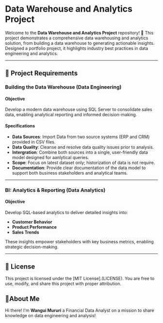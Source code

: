 # Data Warehouse and Analytics Project

Welcome to the **Data Warehouse and Analytics Project** repository! 🚀
This project demonstrates a comprehensive data warehousing and analytics solution, from building a data warehouse to generating actionable insights. Designed a portfolio project, it highlights industry best practices in data engineering and analytics.

---

## 🚀 Project Requirements

### Building the Data Warehouse (Data Engineering)

#### Objective
Develop a modern data warehouse using SQL Server to consolidate sales data, enabling analytical reporting and informed decision-making.

#### Specifications
- **Data Sources**: Import Data from two source systems (ERP and CRM) provided in CSV files.
- **Data Quality**: Cleanse and resolve data quality issues prior to analysis.
- **Intergration**: Combine both sources into a single, user-friendly data model designed for aanlytical queries.
- **Scope**: Focus on latest dataset only; historization of data is not require.
- **Documentation**: Provide clear documentation of the data model to support both business stakeholders and analytical teams.

---

### BI: Analytics & Reporting (Data Analytics)

#### Objective
Develop SQL-based analytics to deliver detailed insights into:
- **Customer Behavior**
- **Product Performance**
- **Sales Trends**

These insights empower stakeholders with key business metrics, enabling strategic decision-making.

---

## 💢 License

This project is licensed under the [MIT License].(LICENSE). You are free to use, modify, and share this project with proper attribution.

## 🌟About Me

Hi there! I'm **Wangui Mururi** a Financial Data Analyst on a mission to share knowledge on data engineering and analysis!

